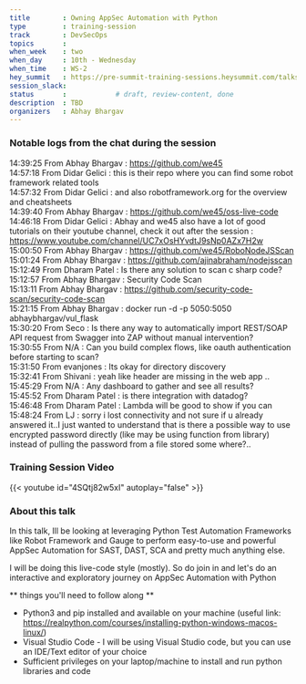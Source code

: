 ```yaml
---
title        : Owning AppSec Automation with Python
type         : training-session
track        : DevSecOps
topics       : 
when_week    : two
when_day     : 10th - Wednesday
when_time    : WS-2
hey_summit   : https://pre-summit-training-sessions.heysummit.com/talks/owning-appsec-automation-with-python/
session_slack:
status       :            # draft, review-content, done
description  : TBD
organizers   : Abhay Bhargav
---
```



### Notable logs from the chat during the session 

14:39:25	 From Abhay Bhargav : https://github.com/we45   \
14:57:18	 From Didar Gelici : this is their repo where you can find some robot framework related tools   \
14:57:32	 From Didar Gelici : and also robotframework.org for the overview and cheatsheets   \
14:39:40	 From Abhay Bhargav : https://github.com/we45/oss-live-code   \
14:46:18	 From Didar Gelici : Abhay and we45 also have a lot of good tutorials on their youtube channel, check it out after the session : https://www.youtube.com/channel/UC7xOsHYvdtJ9sNp0AZx7H2w   \
15:00:50	 From Abhay Bhargav : https://github.com/we45/RoboNodeJSScan   \
15:01:24	 From Abhay Bhargav : https://github.com/ajinabraham/nodejsscan   \
15:12:49	 From Dharam Patel : Is there any solution to scan c sharp code?   \
15:12:57	 From Abhay Bhargav : Security Code Scan   \
15:13:11	 From Abhay Bhargav : https://github.com/security-code-scan/security-code-scan   \
15:21:15	 From Abhay Bhargav : docker run -d -p 5050:5050 abhaybhargav/vul_flask   \
15:30:20	 From Seco : Is there any way to automatically import REST/SOAP API request from Swagger into ZAP without manual intervention?    \
15:30:55	 From N/A : Can you build complex flows, like oauth authentication before starting to scan?   \
15:31:50	 From evanjones : Its okay for directory discovery   \
15:32:41	 From Shivani : yeah like header are missing in the web app ..  \
15:45:29	 From N/A : Any dashboard to gather and see all results?  \
15:45:52	 From Dharam Patel : is there integration with datadog?  \
15:46:48	 From Dharam Patel : Lambda will be good to show if you can  \
15:48:24	 From LJ : sorry i lost connectivity and not sure if u already answered it..I just wanted to understand that is there a possible way to use encrypted password directly (like may be using function from library) instead of pulling the password from a file stored some where?..

### Training Session Video

{{< youtube id="4SQtj82w5xI" autoplay="false" >}} 

### About this talk
In this talk, Ill be looking at leveraging Python Test Automation Frameworks like Robot Framework and Gauge to perform easy-to-use and powerful AppSec Automation for SAST, DAST, SCA and pretty much anything else. 

I will be doing this live-code style (mostly). So do join in and let's do an interactive and exploratory journey on AppSec Automation with Python

** things you'll need to follow along **

* Python3 and pip installed and available on your machine (useful link: https://realpython.com/courses/installing-python-windows-macos-linux/)
* Visual Studio Code - I will be using Visual Studio code, but you can use an IDE/Text editor of your choice
* Sufficient privileges on your laptop/machine to install and run python libraries and code



